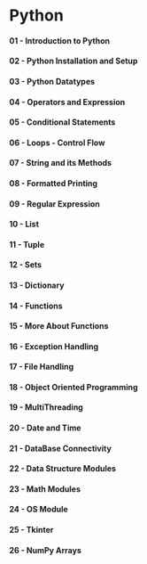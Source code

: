 # Python

#### 01 - Introduction to Python
#### 02 - Python Installation and Setup
#### 03 - Python Datatypes
#### 04 - Operators and Expression
#### 05 - Conditional Statements
#### 06 - Loops - Control Flow
#### 07 - String and its Methods
#### 08 - Formatted Printing
#### 09 - Regular Expression
#### 10 - List
#### 11 - Tuple
#### 12 - Sets
#### 13 - Dictionary
#### 14 - Functions
#### 15 - More About Functions
#### 16 - Exception Handling
#### 17 - File Handling
#### 18 - Object Oriented Programming
#### 19 - MultiThreading
#### 20 - Date and Time
#### 21 - DataBase Connectivity
#### 22 - Data Structure Modules
#### 23 - Math Modules
#### 24 - OS Module
#### 25 - Tkinter
#### 26 - NumPy Arrays
